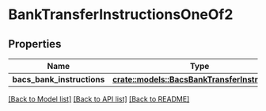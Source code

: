 # BankTransferInstructionsOneOf2

## Properties

Name | Type | Description | Notes
------------ | ------------- | ------------- | -------------
**bacs_bank_instructions** | [**crate::models::BacsBankTransferInstructions**](BacsBankTransferInstructions.md) |  | 

[[Back to Model list]](../README.md#documentation-for-models) [[Back to API list]](../README.md#documentation-for-api-endpoints) [[Back to README]](../README.md)


